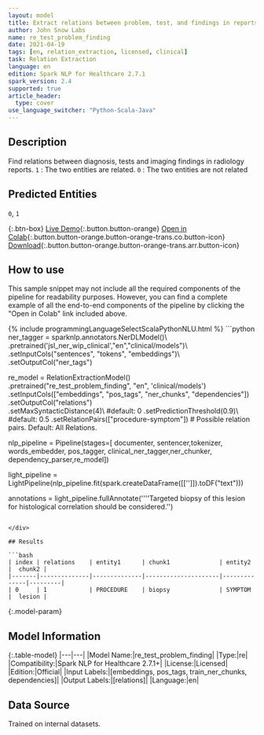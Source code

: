 ```yaml
---
layout: model
title: Extract relations between problem, test, and findings in reports
author: John Snow Labs
name: re_test_problem_finding
date: 2021-04-19
tags: [en, relation_extraction, licensed, clinical]
task: Relation Extraction
language: en
edition: Spark NLP for Healthcare 2.7.1
spark_version: 2.4
supported: true
article_header:
  type: cover
use_language_switcher: "Python-Scala-Java"
---
```


## Description

Find relations between diagnosis, tests and imaging findings in radiology reports. `1` : The two entities are related. `0` : The two entities are not related

## Predicted Entities

`0`, `1`

{:.btn-box}
[Live Demo](https://demo.johnsnowlabs.com/healthcare/RE_RADIOLOGY/){:.button.button-orange}
[Open in Colab](https://githubtocolab.com/JohnSnowLabs/spark-nlp-workshop/blob/master/tutorials/Certification_Trainings/Healthcare/10.Clinical_Relation_Extraction.ipynb){:.button.button-orange.button-orange-trans.co.button-icon}
[Download](https://s3.amazonaws.com/auxdata.johnsnowlabs.com/clinical/models/re_test_problem_finding_en_2.7.1_2.4_1618830922197.zip){:.button.button-orange.button-orange-trans.arr.button-icon}

## How to use

This sample snippet may not include all the required components of the pipeline for readability purposes. However, you can find a complete example of all the end-to-end components of the pipeline by clicking the "Open in Colab" link included above.




<div class="tabs-box" markdown="1">
{% include programmingLanguageSelectScalaPythonNLU.html %}
```python
ner_tagger = sparknlp.annotators.NerDLModel()\
    .pretrained('jsl_ner_wip_clinical',"en","clinical/models")\
    .setInputCols("sentences", "tokens", "embeddings")\
    .setOutputCol("ner_tags") 

re_model = RelationExtractionModel()\
    .pretrained("re_test_problem_finding", "en", 'clinical/models')\
    .setInputCols(["embeddings", "pos_tags", "ner_chunks", "dependencies"])\
    .setOutputCol("relations")\
    .setMaxSyntacticDistance(4)\ #default: 0
    .setPredictionThreshold(0.9)\ #default: 0.5
    .setRelationPairs(["procedure-symptom"]) # Possible relation pairs. Default: All Relations.

nlp_pipeline = Pipeline(stages=[ documenter, sentencer,tokenizer, words_embedder, pos_tagger,  clinical_ner_tagger,ner_chunker, dependency_parser,re_model])

light_pipeline = LightPipeline(nlp_pipeline.fit(spark.createDataFrame([['']]).toDF("text")))

annotations = light_pipeline.fullAnnotate(''''Targeted biopsy of this lesion for histological correlation should be considered.'')
```

</div>

## Results

```bash
| index | relations    | entity1      | chunk1              | entity2      |  chunk2 |
|-------|--------------|--------------|---------------------|--------------|---------|
| 0     | 1            | PROCEDURE    | biopsy              | SYMPTOM      |  lesion | 
```

{:.model-param}
## Model Information

{:.table-model}
|---|---|
|Model Name:|re_test_problem_finding|
|Type:|re|
|Compatibility:|Spark NLP for Healthcare 2.7.1+|
|License:|Licensed|
|Edition:|Official|
|Input Labels:|[embeddings, pos_tags, train_ner_chunks, dependencies]|
|Output Labels:|[relations]|
|Language:|en|

## Data Source

Trained on internal datasets.